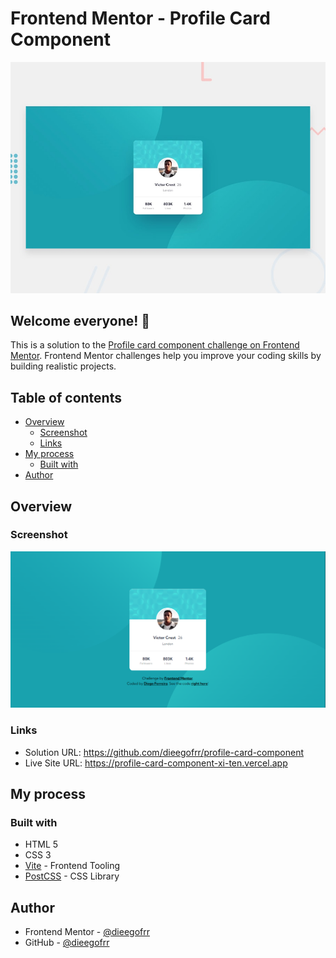 # Frontend Mentor - Profile Card Component

![Design preview for the Profile card component coding challenge](./public/design/desktop-preview.jpg)

## Welcome everyone! 👋

This is a solution to the [Profile card component challenge on Frontend Mentor](https://www.frontendmentor.io/challenges/profile-card-component-cfArpWshJ). Frontend Mentor challenges help you improve your coding skills by building realistic projects.

## Table of contents

- [Overview](#overview)
  - [Screenshot](#screenshot)
  - [Links](#links)
- [My process](#my-process)
  - [Built with](#built-with)
- [Author](#author)

## Overview

### Screenshot

![Live site screenshot](./public/screenshots/desktop.png)

### Links

- Solution URL: https://github.com/dieegofrr/profile-card-component
- Live Site URL: https://profile-card-component-xi-ten.vercel.app

## My process

### Built with

- HTML 5
- CSS 3
- [Vite](https://vitejs.dev/) - Frontend Tooling
- [PostCSS](https://postcss.org/) - CSS Library

## Author

- Frontend Mentor - [@dieegofrr](https://www.frontendmentor.io/profile/dieegofrr)
- GitHub - [@dieegofrr](https://github.com/dieegofrr)
